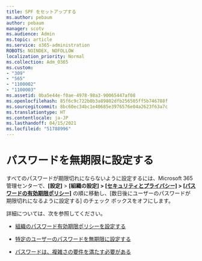 ```yaml
---
title: SPF をセットアップする
ms.author: pebaum
author: pebaum
manager: scotv
ms.audience: Admin
ms.topic: article
ms.service: o365-administration
ROBOTS: NOINDEX, NOFOLLOW
localization_priority: Normal
ms.collection: Adm_O365
ms.custom:
- "309"
- "565"
- "1100002"
- "1100003"
ms.assetid: 0ba5e44e-f0ae-4978-98a3-90065447af08
ms.openlocfilehash: 85f6c9c722b0b3a89802dfb256505ff5b746788f
ms.sourcegitcommit: 8bc60ec34bc1e40685e3976576e04a2623f63a7c
ms.translationtype: HT
ms.contentlocale: ja-JP
ms.lasthandoff: 04/15/2021
ms.locfileid: "51788996"
---
```

# <a name="set-passwords-to-never-expire"></a>パスワードを無期限に設定する

すべてのパスワードが期限切れにならないように設定するには、Microsoft 365 管理センターで、**[設定]**  >  **[組織の設定] > [[セキュリティとプライバシー]](https://portal.office.com/adminportal/home#/settings/security)  >  [[パスワードの有効期限ポリシー]](https://portal.microsoft.com/Adminportal/Home#/Settings/SecurityPrivacy/:/Settings/L1/PasswordPolicy)** の順に移動し、[数日後にユーザーのパスワードが期限切れになるように設定する] のチェック ボックスをオフにします。
  
詳細については、次を参照してください。

- [組織のパスワード有効期限ポリシーを設定する](https://docs.microsoft.com/microsoft-365/admin/manage/set-password-expiration-policy)
  
- [特定のユーザーのパスワードを無期限に設定する](https://docs.microsoft.com/microsoft-365/admin/add-users/set-password-to-never-expire)

- [パスワードは、複雑さの要件を満たす必要がある](https://docs.microsoft.com/windows/security/threat-protection/security-policy-settings/password-must-meet-complexity-requirements)
  